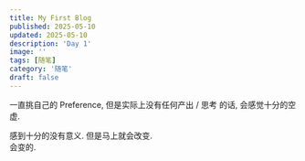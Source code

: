 ```yaml
---
title: My First Blog
published: 2025-05-10
updated: 2025-05-10
description: 'Day 1'
image: ''
tags: [随笔]
category: '随笔'
draft: false 
---
```


一直挑自己的 Preference, 但是实际上没有任何产出 / 思考 的话, 会感觉十分的空虚.

感到十分的没有意义.
但是马上就会改变.  
会变的.